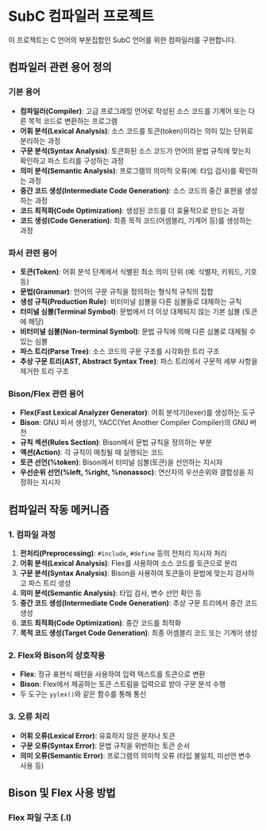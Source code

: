 # SubC 컴파일러 프로젝트

이 프로젝트는 C 언어의 부분집합인 SubC 언어를 위한 컴파일러를 구현합니다.

## 컴파일러 관련 용어 정의

### 기본 용어
- **컴파일러(Compiler)**: 고급 프로그래밍 언어로 작성된 소스 코드를 기계어 또는 다른 목적 코드로 변환하는 프로그램
- **어휘 분석(Lexical Analysis)**: 소스 코드를 토큰(token)이라는 의미 있는 단위로 분리하는 과정
- **구문 분석(Syntax Analysis)**: 토큰화된 소스 코드가 언어의 문법 규칙에 맞는지 확인하고 파스 트리를 구성하는 과정
- **의미 분석(Semantic Analysis)**: 프로그램의 의미적 오류(예: 타입 검사)를 확인하는 과정
- **중간 코드 생성(Intermediate Code Generation)**: 소스 코드의 중간 표현을 생성하는 과정
- **코드 최적화(Code Optimization)**: 생성된 코드를 더 효율적으로 만드는 과정
- **코드 생성(Code Generation)**: 최종 목적 코드(어셈블리, 기계어 등)를 생성하는 과정

### 파서 관련 용어
- **토큰(Token)**: 어휘 분석 단계에서 식별된 최소 의미 단위 (예: 식별자, 키워드, 기호 등)
- **문법(Grammar)**: 언어의 구문 규칙을 정의하는 형식적 규칙의 집합
- **생성 규칙(Production Rule)**: 비터미널 심볼을 다른 심볼들로 대체하는 규칙
- **터미널 심볼(Terminal Symbol)**: 문법에서 더 이상 대체되지 않는 기본 심볼 (토큰에 해당)
- **비터미널 심볼(Non-terminal Symbol)**: 문법 규칙에 의해 다른 심볼로 대체될 수 있는 심볼
- **파스 트리(Parse Tree)**: 소스 코드의 구문 구조를 시각화한 트리 구조
- **추상 구문 트리(AST, Abstract Syntax Tree)**: 파스 트리에서 구문적 세부 사항을 제거한 트리 구조

### Bison/Flex 관련 용어
- **Flex(Fast Lexical Analyzer Generator)**: 어휘 분석기(lexer)를 생성하는 도구
- **Bison**: GNU 파서 생성기, YACC(Yet Another Compiler Compiler)의 GNU 버전
- **규칙 섹션(Rules Section)**: Bison에서 문법 규칙을 정의하는 부분
- **액션(Action)**: 각 규칙이 매칭될 때 실행되는 코드
- **토큰 선언(%token)**: Bison에서 터미널 심볼(토큰)을 선언하는 지시자
- **우선순위 선언(%left, %right, %nonassoc)**: 연산자의 우선순위와 결합성을 지정하는 지시자

## 컴파일러 작동 메커니즘

### 1. 컴파일 과정
1. **전처리(Preprocessing)**: `#include`, `#define` 등의 전처리 지시자 처리
2. **어휘 분석(Lexical Analysis)**: Flex를 사용하여 소스 코드를 토큰으로 분리
3. **구문 분석(Syntax Analysis)**: Bison을 사용하여 토큰들이 문법에 맞는지 검사하고 파스 트리 생성
4. **의미 분석(Semantic Analysis)**: 타입 검사, 변수 선언 확인 등
5. **중간 코드 생성(Intermediate Code Generation)**: 추상 구문 트리에서 중간 코드 생성
6. **코드 최적화(Code Optimization)**: 중간 코드를 최적화
7. **목적 코드 생성(Target Code Generation)**: 최종 어셈블리 코드 또는 기계어 생성

### 2. Flex와 Bison의 상호작용
- **Flex**: 정규 표현식 패턴을 사용하여 입력 텍스트를 토큰으로 변환
- **Bison**: Flex에서 제공하는 토큰 스트림을 입력으로 받아 구문 분석 수행
- 두 도구는 `yylex()`와 같은 함수를 통해 통신

### 3. 오류 처리
- **어휘 오류(Lexical Error)**: 유효하지 않은 문자나 토큰
- **구문 오류(Syntax Error)**: 문법 규칙을 위반하는 토큰 순서
- **의미 오류(Semantic Error)**: 프로그램의 의미적 오류 (타입 불일치, 미선언 변수 사용 등)

## Bison 및 Flex 사용 방법

### Flex 파일 구조 (.l)
